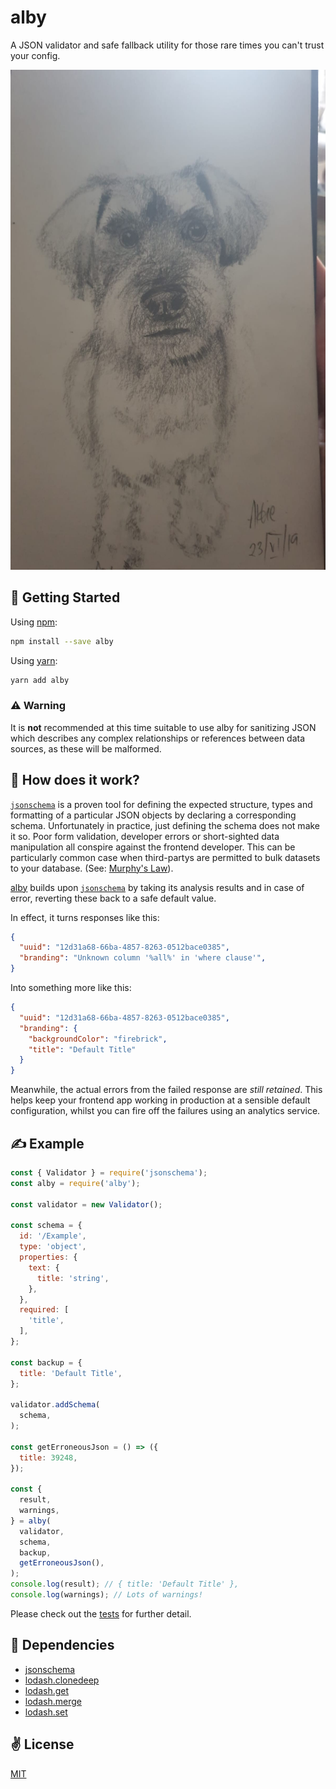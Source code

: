 # alby
A JSON validator and safe fallback utility for those rare times you can't trust your config. 

<p align="center">
  <img src="./bin/alby.jpg" alt="Love you, boy." width="600" height="800">
</p>

## 🚀 Getting Started

Using [npm](https://www.npmjs.com/package/alby):

```bash
npm install --save alby
```

Using [yarn](https://www.npmjs.com/package/jsonschema):

```bash
yarn add alby
```

### ⚠️ Warning
It is **not** recommended at this time suitable to use alby for sanitizing JSON which describes any complex relationships or references between  data sources, as these will be malformed.

## 🤔 How does it work?
[`jsonschema`](https://www.npmjs.com/package/jsonschema) is a proven tool for defining the expected structure, types and formatting of a particular JSON objects by declaring a corresponding schema. Unfortunately in practice, just defining the schema does not make it so. Poor form validation, developer errors or short-sighted data manipulation all conspire against the frontend developer. This can be particularly common case when third-partys are permitted to bulk datasets to your database. (See: [Murphy's Law](https://en.wikiquote.org/wiki/Murphy%27s_law)).

[alby](https://www.npmjs.com/package/alby) builds upon [`jsonschema`](https://www.npmjs.com/package/jsonschema) by taking its analysis results and in case of error, reverting these back to a safe default value.

In effect, it turns responses like this:

```json
{
  "uuid": "12d31a68-66ba-4857-8263-0512bace0385",
  "branding": "Unknown column '%all%' in 'where clause'",
}
```

Into something more like this:

```json
{
  "uuid": "12d31a68-66ba-4857-8263-0512bace0385",
  "branding": {
    "backgroundColor": "firebrick",
    "title": "Default Title"
  }
}
```

Meanwhile, the actual errors from the failed response are _still retained_. This helps keep your frontend app working in production at a sensible default configuration, whilst you can fire off the failures using an analytics service.

## ✍️ Example

```javascript
const { Validator } = require('jsonschema');
const alby = require('alby');

const validator = new Validator();

const schema = {
  id: '/Example',
  type: 'object',
  properties: {
    text: {
      title: 'string',
    },
  },
  required: [
    'title',
  ],
};

const backup = {
  title: 'Default Title',
};

validator.addSchema(
  schema,
);

const getErroneousJson = () => ({
  title: 39248,
});

const {
  result,
  warnings,
} = alby(
  validator,
  schema,
  backup,
  getErroneousJson(),
);
console.log(result); // { title: 'Default Title' },
console.log(warnings); // Lots of warnings!
```

Please check out the [tests](./index.test.js) for further detail.

## 🙏 Dependencies 
  - [jsonschema](https://www.npmjs.com/package/jsonschema)
  - [lodash.clonedeep](https://lodash.com/)
  - [lodash.get](https://lodash.com/)
  - [lodash.merge](https://lodash.com/)
  - [lodash.set](https://lodash.com/)

## ✌️ License
[MIT](https://opensource.org/licenses/MIT)
